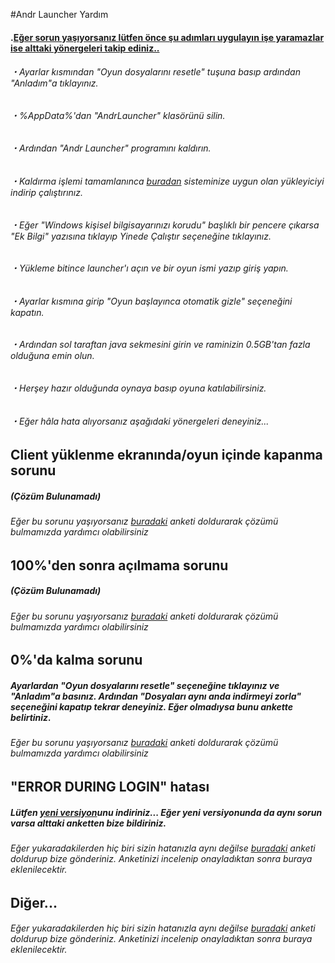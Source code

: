 #Andr Launcher Yardım
#### .[Eğer sorun yaşıyorsanız lütfen önce şu adımları uygulayın işe yaramazlar ise alttaki yönergeleri takip ediniz..](#)
###### ・Ayarlar kısmından "Oyun dosyalarını resetle" tuşuna basıp ardından "Anladım"a tıklayınız.
###### ・%AppData%'dan "AndrLauncher" klasörünü silin.
###### ・Ardından "Andr Launcher" programını kaldırın.
###### ・Kaldırma işlemi tamamlanınca [buradan](https://drive.google.com/drive/folders/1RHzRPreiNnP-t8IOwgVVTelBId_REvSI "Andr Launcher İndirme") sisteminize uygun olan yükleyiciyi indirip çalıştırınız.
###### ・Eğer "Windows kişisel bilgisayarınızı korudu" başlıklı bir pencere çıkarsa "Ek Bilgi" yazısına tıklayıp Yinede Çalıştır seçeneğine tıklayınız.
###### ・Yükleme bitince launcher'ı açın ve bir oyun ismi yazıp giriş yapın.
###### ・Ayarlar kısmına girip "Oyun başlayınca otomatik gizle" seçeneğini kapatın.
###### ・Ardından sol taraftan java sekmesini girin ve  raminizin 0.5GB'tan fazla olduğuna emin olun.
###### ・Herşey hazır olduğunda oynaya basıp oyuna katılabilirsiniz.
###### ・Eğer hâla hata alıyorsanız aşağıdaki yönergeleri deneyiniz...
## Client yüklenme ekranında/oyun içinde kapanma sorunu
##### (Çözüm Bulunamadı)
###### Eğer bu sorunu yaşıyorsanız [buradaki](https://docs.google.com/forms/d/1VtYXE6e7vs60OOXvzyPRfnYA3_zS5OR_Hp9ZLyMmwp0 "100%'den sonra açılmama sorunu") anketi doldurarak çözümü bulmamızda yardımcı olabilirsiniz
## 100%'den sonra açılmama sorunu
##### (Çözüm Bulunamadı)
###### Eğer bu sorunu yaşıyorsanız [buradaki](https://docs.google.com/forms/d/1VtYXE6e7vs60OOXvzyPRfnYA3_zS5OR_Hp9ZLyMmwp0 "100%'den sonra açılmama sorunu") anketi doldurarak çözümü bulmamızda yardımcı olabilirsiniz
## 0%'da kalma sorunu
##### Ayarlardan "Oyun dosyalarını resetle" seçeneğine tıklayınız ve "Anladım"a basınız. Ardından "Dosyaları aynı anda indirmeyi zorla" seçeneğini kapatıp tekrar deneyiniz. Eğer olmadıysa bunu ankette belirtiniz.
###### Eğer bu sorunu yaşıyorsanız [buradaki](https://forms.gle/UME8LJTcJzSXzAyM9 "0%'da kalma sorunu") anketi doldurarak çözümü bulmamızda yardımcı olabilirsiniz
## "ERROR DURING LOGIN" hatası
##### Lütfen [yeni versiyon](https://drive.google.com/drive/folders/1RHzRPreiNnP-t8IOwgVVTelBId_REvSI "Andr Launcher İndirme")unu indiriniz... Eğer yeni versiyonunda da aynı sorun varsa alttaki anketten bize bildiriniz.
###### Eğer yukaradakilerden hiç biri sizin hatanızla aynı değilse [buradaki](https://forms.gle/UME8LJTcJzSXzAyM9 "0%'da kalma sorunu") anketi doldurup bize gönderiniz. Anketinizi incelenip onayladıktan sonra buraya eklenilecektir.
## Diğer...
###### Eğer yukaradakilerden hiç biri sizin hatanızla aynı değilse [buradaki](https://forms.gle/UME8LJTcJzSXzAyM9 "0%'da kalma sorunu") anketi doldurup bize gönderiniz. Anketinizi incelenip onayladıktan sonra buraya eklenilecektir.
